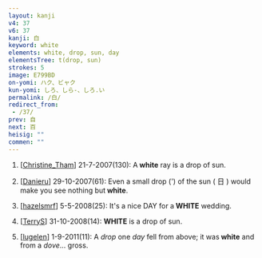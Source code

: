```yaml
---
layout: kanji
v4: 37
v6: 37
kanji: 白
keyword: white
elements: white, drop, sun, day
elementsTree: t(drop, sun)
strokes: 5
image: E799BD
on-yomi: ハク、ビャク
kun-yomi: しろ、しら-、しろ.い
permalink: /白/
redirect_from:
 - /37/
prev: 自
next: 百
heisig: ""
commen: ""
---
```


1) [<a href="http://kanji.koohii.com/profile/Christine_Tham">Christine_Tham</a>] 21-7-2007(130): A<strong> white</strong> ray is a drop of sun.

2) [<a href="http://kanji.koohii.com/profile/Danieru">Danieru</a>] 29-10-2007(61): Even a small drop (&#039;) of the sun ( 日 ) would make you see nothing but<strong> white</strong>.

3) [<a href="http://kanji.koohii.com/profile/hazelsmrf">hazelsmrf</a>] 5-5-2008(25): It&#039;s a nice DAY for a<strong> WHITE</strong> wedding.

4) [<a href="http://kanji.koohii.com/profile/TerryS">TerryS</a>] 31-10-2008(14): <strong>WHITE</strong> is a drop of sun.

5) [<a href="http://kanji.koohii.com/profile/lugelen">lugelen</a>] 1-9-2011(11): A <em>drop</em> one <em>day</em> fell from above; it was<strong> white</strong> and from a <em>dove</em>... gross.

